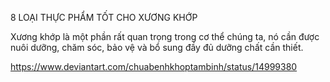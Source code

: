 8 LOẠI THỰC PHẨM TỐT CHO XƯƠNG KHỚP


Xương khớp là một phần rất quan trọng trong cơ thể chúng ta, nó cần được nuôi dưỡng, chăm sóc, bảo vệ và bổ sung đầy đủ dưỡng chất cần thiết.



https://www.deviantart.com/chuabenhkhoptambinh/status/14999380
